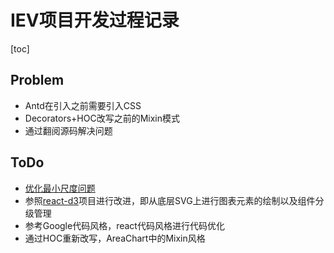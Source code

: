 # IEV项目开发过程记录

[toc]

## Problem 

* Antd在引入之前需要引入CSS
* Decorators+HOC改写之前的Mixin模式
* 通过翻阅源码解决问题

## ToDo

* [优化最小尺度问题](https://juejin.cn/post/6844903494386712589)
* 参照[react-d3](https://github.com/codesuki/react-d3-components)项目进行改进，即从底层SVG上进行图表元素的绘制以及组件分级管理
* 参考Google代码风格，react代码风格进行代码优化
* 通过HOC重新改写，AreaChart中的Mixin风格

